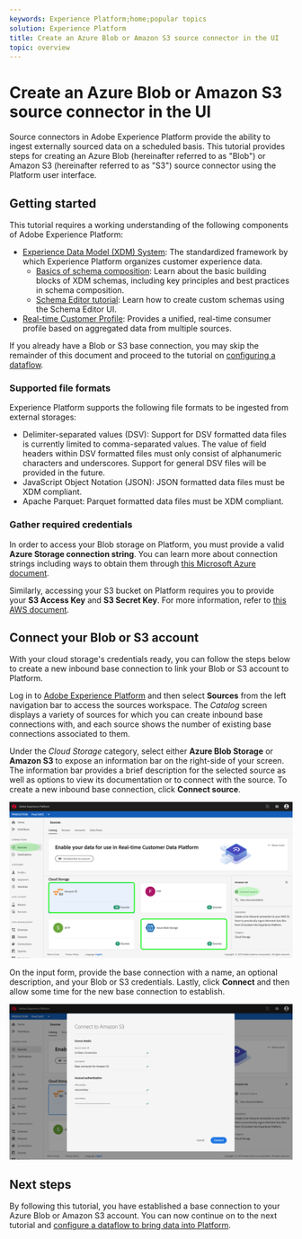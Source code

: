 ```yaml
---
keywords: Experience Platform;home;popular topics
solution: Experience Platform
title: Create an Azure Blob or Amazon S3 source connector in the UI
topic: overview
---
```


# Create an Azure Blob or Amazon S3 source connector in the UI

Source connectors in Adobe Experience Platform provide the ability to ingest externally sourced data on a scheduled basis. This tutorial provides steps for creating an Azure Blob (hereinafter referred to as "Blob") or Amazon S3 (hereinafter referred to as "S3") source connector using the Platform user interface.

## Getting started

This tutorial requires a working understanding of the following components of Adobe Experience Platform:

-   [Experience Data Model (XDM) System](../../../../../xdm/home.md): The standardized framework by which Experience Platform organizes customer experience data.
    -   [Basics of schema composition](../../../../../xdm/schema/composition.md): Learn about the basic building blocks of XDM schemas, including key principles and best practices in schema composition.
    -   [Schema Editor tutorial](../../../../../xdm/tutorials/create-schema-ui.md): Learn how to create custom schemas using the Schema Editor UI.
-   [Real-time Customer Profile](../../../../../profile/home.md): Provides a unified, real-time consumer profile based on aggregated data from multiple sources.

If you already have a Blob or S3 base connection, you may skip the remainder of this document and proceed to the tutorial on [configuring a dataflow](../../dataflow/cloud-storage.md).

### Supported file formats

Experience Platform supports the following file formats to be ingested from external storages:

-   Delimiter-separated values (DSV): Support for DSV formatted data files is currently limited to comma-separated values. The value of field headers within DSV formatted files must only consist of alphanumeric characters and underscores. Support for general DSV files will be provided in the future.
-   JavaScript Object Notation (JSON): JSON formatted data files must be XDM compliant.
-   Apache Parquet: Parquet formatted data files must be XDM compliant.

### Gather required credentials

In order to access your Blob storage on Platform, you must provide a valid **Azure Storage connection string**. You can learn more about connection strings including ways to obtain them through <a href="https://docs.microsoft.com/en-us/azure/storage/common/storage-configure-connection-string" target="_blank">this Microsoft Azure document</a>.

Similarly, accessing your S3 bucket on Platform requires you to provide your **S3 Access Key** and **S3 Secret Key**. For more information, refer to <a href="https://aws.amazon.com/blogs/security/wheres-my-secret-access-key/" target="_blank">this AWS document</a>.

## Connect your Blob or S3 account

With your cloud storage's credentials ready, you can follow the steps below to create a new inbound base connection to link your Blob or S3 account to Platform.

Log in to <a href="https://platform.adobe.com" target="_blank">Adobe Experience Platform</a> and then select **Sources** from the left navigation bar to access the sources workspace. The *Catalog* screen displays a variety of sources for which you can create inbound base connections with, and each source shows the number of existing base connections associated to them.

Under the *Cloud Storage* category, select either **Azure Blob Storage** or **Amazon S3** to expose an information bar on the right-side of your screen. The information bar provides a brief description for the selected source as well as options to view its documentation or to connect with the source. To create a new inbound base connection, click **Connect source**. 

![](../../../../images/tutorials/create/s3/s3_sources_catalog.png)

On the input form, provide the base connection with a name, an optional description, and your Blob or S3 credentials. Lastly, click **Connect** and then allow some time for the new base connection to establish.

![](../../../../images/tutorials/create/s3/s3_credentials.png)

## Next steps

By following this tutorial, you have established a base connection to your Azure Blob or Amazon S3 account. You can now continue on to the next tutorial and [configure a dataflow to bring data into Platform](../../dataflow/cloud-storage.md).